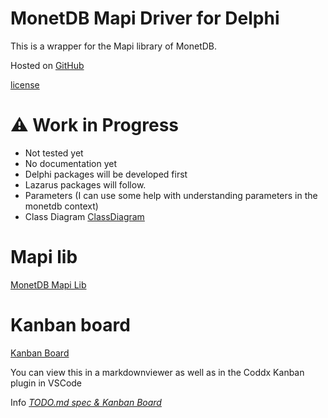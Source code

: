 # MonetDB Mapi Driver for Delphi

This is a wrapper for the Mapi library of MonetDB.

Hosted on [GitHub](https://github.com/rudolfterhaar/MapiDriver)

[license](License.md)

# ⚠️ Work in Progress

- Not tested yet
- No documentation yet
- Delphi packages will be developed first
- Lazarus packages will follow. 
- Parameters    (I can use some help with understanding parameters in the monetdb context)
- Class Diagram [ClassDiagram](ClassDiagram.md)


# Mapi lib

[MonetDB Mapi Lib](https://www.monetdb.org/documentation-Aug2024/user-guide/client-interfaces/libraries-drivers/mapi-library/)

# Kanban board

[Kanban Board](TODO.md)

You can view this in a markdownviewer as well as in the Coddx Kanban plugin in VSCode

Info <em>[TODO.md spec & Kanban Board](https://bit.ly/3fCwKfM)</em>